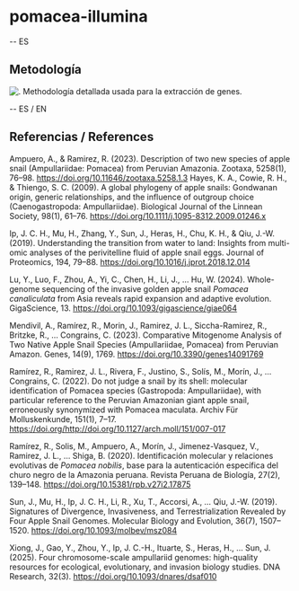 # pomacea-illumina

-- ES

## Metodología 

![.](https://github.com/sciruiz/pomacea-illumina/blob/main/Figura1.png)
Methodología detallada usada para la extracción de genes. 

-- ES / EN
## Referencias / References

Ampuero, A., & Ramirez, R. (2023). Description of two new species of apple snail (Ampullariidae: Pomacea) from Peruvian Amazonia. Zootaxa, 5258(1), 76–98. https://doi.org/10.11646/zootaxa.5258.1.3
Hayes, K. A., Cowie, R. H., & Thiengo, S. C. (2009). A global phylogeny of apple snails: Gondwanan origin, generic relationships, and the influence of outgroup choice (Caenogastropoda: Ampullariidae). Biological Journal of the Linnean Society, 98(1), 61–76. https://doi.org/10.1111/j.1095-8312.2009.01246.x

Ip, J. C. H., Mu, H., Zhang, Y., Sun, J., Heras, H., Chu, K. H., & Qiu, J.-W. (2019). Understanding the transition from water to land: Insights from multi-omic analyses of the perivitelline fluid of apple snail eggs. Journal of Proteomics, 194, 79–88. https://doi.org/10.1016/j.jprot.2018.12.014

Lu, Y., Luo, F., Zhou, A., Yi, C., Chen, H., Li, J., … Hu, W. (2024). Whole-genome sequencing of the invasive golden apple snail *Pomacea canaliculata* from Asia reveals rapid expansion and adaptive evolution. GigaScience, 13. https://doi.org/10.1093/gigascience/giae064

Mendivil, A., Ramírez, R., Morin, J., Ramirez, J. L., Siccha-Ramirez, R., Britzke, R., … Congrains, C. (2023). Comparative Mitogenome Analysis of Two Native Apple Snail Species (Ampullariidae, Pomacea) from Peruvian Amazon. Genes, 14(9), 1769. https://doi.org/10.3390/genes14091769

Ramírez, R., Ramirez, J. L., Rivera, F., Justino, S., Solís, M., Morín, J., … Congrains, C. (2022). Do not judge a snail by its shell: molecular identification of Pomacea species (Gastropoda: Ampullariidae), with particular reference to the Peruvian Amazonian giant apple snail, erroneously synonymized with Pomacea maculata. Archiv Für Molluskenkunde, 151(1), 7–17. https://doi.org/http://doi.org/10.1127/arch.moll/151/007-017

Ramírez, R., Solis, M., Ampuero, A., Morín, J., Jimenez-Vasquez, V., Ramirez, J. L., … Shiga, B. (2020). Identificación molecular y relaciones evolutivas de *Pomacea nobilis*, base para la autenticación específica del churo negro de la Amazonia peruana. Revista Peruana de Biología, 27(2), 139–148. https://doi.org/10.15381/rpb.v27i2.17875

Sun, J., Mu, H., Ip, J. C. H., Li, R., Xu, T., Accorsi, A., … Qiu, J.-W. (2019). Signatures of Divergence, Invasiveness, and Terrestrialization Revealed by Four Apple Snail Genomes. Molecular Biology and Evolution, 36(7), 1507–1520. https://doi.org/10.1093/molbev/msz084

Xiong, J., Gao, Y., Zhou, Y., Ip, J. C.-H., Ituarte, S., Heras, H., … Sun, J. (2025). Four chromosome-scale ampullariid genomes: high-quality resources for ecological, evolutionary, and invasion biology studies. DNA Research, 32(3). https://doi.org/10.1093/dnares/dsaf010
 
